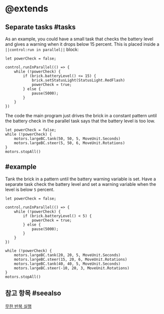 # @extends

## Separate tasks #tasks

As an example, you could have a small task that checks the battery level and gives a warning when it drops below 15 percent. This is placed inside a `||control:run in parallel||` block:

```block
let powerCheck = false;

control.runInParallel(() => {
    while (!powerCheck) {
        if (brick.batteryLevel() <= 15) {
            brick.setStatusLight(StatusLight.RedFlash)
            powerCheck = true;
        } else {
            pause(5000);
        }
    }
})
```

The code the main program just drives the brick in a constant pattern until the battery check in the parallel task says that the battery level is too low.

```block
let powerCheck = false;
while (!powerCheck) {
    motors.largeBC.tank(50, 50, 5, MoveUnit.Seconds)
    motors.largeBC.steer(5, 50, 6, MoveUnit.Rotations)
}
motors.stopAll()
```

## #example

Tank the brick in a pattern until the battery warning variable is set. Have a separate task check the battery level and set a warning variable when the level is below `5` percent.

```blocks
let powerCheck = false;

control.runInParallel(() => {
    while (!powerCheck) {
        if (brick.batteryLevel() < 5) {
            powerCheck = true;
        } else {
            pause(5000);
        }
    }
})

while (!powerCheck) {
    motors.largeBC.tank(20, 20, 5, MoveUnit.Seconds)
    motors.largeBC.steer(15, 20, 6, MoveUnit.Rotations)
    motors.largeBC.tank(40, 40, 5, MoveUnit.Seconds)
    motors.largeBC.steer(-10, 20, 3, MoveUnit.Rotations)
}
motors.stopAll()
```

## 참고 항목 #seealso

[무한 반복 실행](/reference/loops/forever)